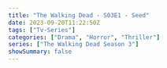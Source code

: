 ```yaml
---
title: "The Walking Dead - S03E1 - Seed"
date: 2023-09-20T11:22:50Z
tags: ["Tv-Series"]
categories: ["Drama", "Horror", "Thriller"]
series: ["The Walking Dead Season 3"]
showSummary: false
---
```


  <mux-player stream-type="on-demand"
  src="https://kp3d-my.sharepoint.com/personal/ryoo_kp3d_onmicrosoft_com/_layouts/15/download.aspx?share=ES16aZ87xsNNoeIPVN2s73sB0owhbT3K53E0tIdqwkwXIA" metadata-video-title="The Walking Dead - S03E1 - Seed" prefer-playback="mse" controls>
  </mux-player>
  
  
  <script src="https://cdn.jsdelivr.net/npm/@mux/mux-player"></script>
  
   <script id="qrvnHhbQY9hK7t26LiYlzFKUoId1F8gX99mSf1mTBZw" type="application/ld+json">
 {
  "@context": "https://schema.org/",
  "@type": "VideoObject",
  "name": "The Walking Dead - S03E1 - Seed",
  "contentUrl": "https://stream.mux.com/d02BfrC9NFt4Vleje56B02eXSQe6OOHJHpTH2XJkmwN8Q.m3u8",
  "thumbnailUrl": "https://www.themoviedb.org/t/p/original/mu1zFlKK7pQbGbkCHDyRRQ6RMRW.jpg?width=314&fit_mode=preserve&time=25",
  "uploadDate": "2023-09-20T11:22:50Z",
}

</script>
